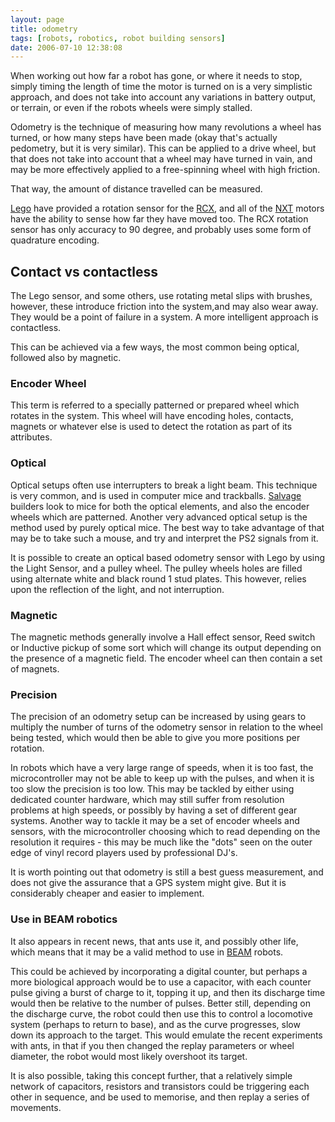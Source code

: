 ```yaml
---
layout: page
title: odometry
tags: [robots, robotics, robot building sensors]
date: 2006-07-10 12:38:08
---
```

When working out how far a robot has gone, or where it needs to stop, simply timing the length of time the motor is turned on is a very simplistic approach, and does not take into account any variations in battery output, or terrain, or even if the robots wheels were simply stalled.

Odometry is the technique of measuring how many revolutions a wheel has turned, or how many steps have been made (okay that's actually pedometry, but it is very similar). This can be applied to a drive wheel, but that does not take into account that a wheel may have turned in vain, and may be more effectively applied to a free-spinning wheel with high friction.

That way, the amount of distance travelled can be measured.

[Lego](/wiki/lego.html "The best known construction toy") have provided a rotation sensor for the [RCX](/wiki/rcx.html "The Lego Robot Command Explorer"), and all of the [NXT](/wiki/nxt.html "Legos NeXT generation robotics kit") motors have the ability to sense how far they have moved too. The RCX rotation sensor has only accuracy to 90 degree, and probably uses some form of quadrature encoding.

## Contact vs contactless

 The Lego sensor, and some others, use rotating metal slips with brushes, however, these introduce friction into the system,and may also wear away. They would be a point of failure in a system. A more intelligent approach is contactless.

This can be achieved via a few ways, the most common being optical, followed also by magnetic.

### Encoder Wheel

 This term is referred to a specially patterned or prepared wheel which rotates in the system. This wheel will have encoding holes, contacts, magnets or whatever else is used to detect the rotation as part of its attributes.

### Optical

 Optical setups often use interrupters to break a light beam. This technique is very common, and is used in computer mice and trackballs. [Salvage](/wiki/salvage_tips.html "Tips on pulling stuff apart to build robots. How, where and what.") builders look to mice for both the optical elements, and also the encoder wheels which are patterned. Another very advanced optical setup is the method used by purely optical mice. The best way to take advantage of that may be to take such a mouse, and try and interpret the PS2 signals from it.

It is possible to create an optical based odometry sensor with Lego by using the Light Sensor, and a pulley wheel. The pulley wheels holes are filled using alternate white and black round 1 stud plates. This however, relies upon the reflection of the light, and not interruption.

### Magnetic

The magnetic methods generally involve a Hall effect sensor, Reed switch or Inductive pickup of some sort which will change its output depending on the presence of a magnetic field. The encoder wheel can then contain a set of magnets.

### Precision

The precision of an odometry setup can be increased by using gears to multiply the number of turns of the odometry sensor in relation to the wheel being tested, which would then be able to give you more positions per rotation.

In robots which have a very large range of speeds, when it is too fast, the microcontroller may not be able to keep up with the pulses, and when it is too slow the precision is too low. This may be tackled by either using dedicated counter hardware, which may still suffer from resolution problems at high speeds, or possibly by having a set of different gear systems. Another way to tackle it may be a set of encoder wheels and sensors, with the microcontroller choosing which to read depending on the resolution it requires - this may be much like the "dots" seen on the outer edge of vinyl record players used by professional DJ's.

It is worth pointing out that odometry is still a best guess measurement, and does not give the assurance that a GPS system might give. But it is considerably cheaper and easier to implement.

### Use in BEAM robotics

It also appears in recent news, that ants use it, and possibly other life, which means that it may be a valid method to use in [BEAM](/wiki/beam_robots.html "Biology, Electronics, Aesthetics and Mechanics") robots.

This could be achieved by incorporating a digital counter, but perhaps a more biological approach would be to use a capacitor, with each counter pulse giving a burst of charge to it, topping it up, and then its discharge time would then be relative to the number of pulses. Better still, depending on the discharge curve, the robot could then use this to control a locomotive system (perhaps to return to base), and as the curve progresses, slow down its approach to the target. This would emulate the recent experiments with ants, in that if you then changed the replay parameters or wheel diameter, the robot would most likely overshoot its target.

It is also possible, taking this concept further, that a relatively simple network of capacitors, resistors and transistors could be triggering each other in sequence, and be used to memorise, and then replay a series of movements.
